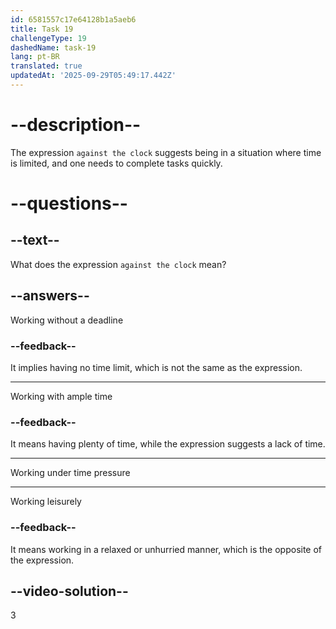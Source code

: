 ```yaml
---
id: 6581557c17e64128b1a5aeb6
title: Task 19
challengeType: 19
dashedName: task-19
lang: pt-BR
translated: true
updatedAt: '2025-09-29T05:49:17.442Z'
---
```


# --description--

The expression `against the clock` suggests being in a situation where time is limited, and one needs to complete tasks quickly.

# --questions--

## --text--

What does the expression `against the clock` mean?

## --answers--

Working without a deadline

### --feedback--

It implies having no time limit, which is not the same as the expression.

---

Working with ample time

### --feedback--

It means having plenty of time, while the expression suggests a lack of time.

---

Working under time pressure

---

Working leisurely

### --feedback--

It means working in a relaxed or unhurried manner, which is the opposite of the expression.

## --video-solution--

3
